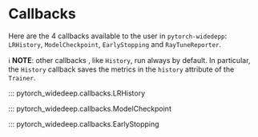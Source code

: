 # Callbacks

Here are the 4 callbacks available to the user in `pytorch-widedepp`:
`LRHistory`, `ModelCheckpoint`, `EarlyStopping` and `RayTuneReporter`.

:information_source:  **NOTE**: other callbacks , like `History`, run always
 by default. In particular, the `History` callback saves the metrics in the
 `history` attribute of the `Trainer`.

::: pytorch_widedeep.callbacks.LRHistory

::: pytorch_widedeep.callbacks.ModelCheckpoint

::: pytorch_widedeep.callbacks.EarlyStopping
